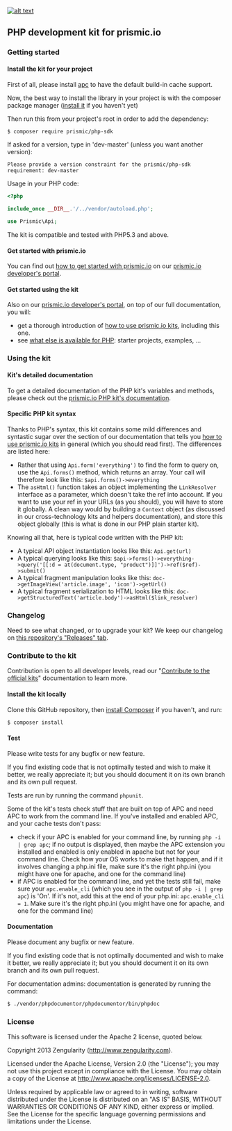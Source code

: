 [![alt text](https://travis-ci.org/prismicio/php-kit.png?branch=master "Travis build")](https://travis-ci.org/prismicio/php-kit)

## PHP development kit for prismic.io

### Getting started

#### Install the kit for your project

First of all, please install [apc](http://www.php.net/manual/en/ref.apc.php) to have the default build-in cache support.

Now, the best way to install the library in your project is with the composer package manager ([install it](https://getcomposer.org/doc/00-intro.md) if you haven't yet)

Then run this from your project's root in order to add the dependency:

```bash
$ composer require prismic/php-sdk
```

If asked for a version, type in 'dev-master' (unless you want another version):

```
Please provide a version constraint for the prismic/php-sdk requirement: dev-master
```

Usage in your PHP code:

```php
<?php

include_once __DIR__.'/../vendor/autoload.php';

use Prismic\Api;

```

The kit is compatible and tested with PHP5.3 and above.

#### Get started with prismic.io

You can find out [how to get started with prismic.io](https://developers.prismic.io/documentation/UjBaQsuvzdIHvE4D/getting-started) on our [prismic.io developer's portal](https://developers.prismic.io/).

#### Get started using the kit

Also on our [prismic.io developer's portal](https://developers.prismic.io/), on top of our full documentation, you will:
 * get a thorough introduction of [how to use prismic.io kits](https://developers.prismic.io/documentation/UjBe8bGIJ3EKtgBZ/api-documentation#kits-and-helpers), including this one.
 * see [what else is available for PHP](https://developers.prismic.io/technologies/UjBh98uvzeMJvE4q/php): starter projects, examples, ...

### Using the kit

#### Kit's detailed documentation

To get a detailed documentation of the PHP kit's variables and methods, please check out the [prismic.io PHP kit's documentation](http://prismicio.github.io/php-kit/).

#### Specific PHP kit syntax

Thanks to PHP's syntax, this kit contains some mild differences and syntastic sugar over the section of our documentation that tells you [how to use prismic.io kits](https://developers.prismic.io/documentation/UjBe8bGIJ3EKtgBZ/api-documentation#kits-and-helpers) in general (which you should read first). The differences are listed here:

 * Rather that using `Api.form('everything')` to find the form to query on, use the `Api.forms()` method, which returns an array. Your call will therefore look like this: `$api.forms()->everything`
 * The `asHtml()` function takes an object implementing the `LinkResolver` interface as a parameter, which doesn't take the ref into account. If you want to use your ref in your URLs (as you should), you will have to store it globally. A clean way would by building a `Context` object (as discussed in our cross-technology kits and helpers documentation), and store this object globally (this is what is done in our PHP plain starter kit).

Knowing all that, here is typical code written with the PHP kit:

 * A typical API object instantiation looks like this: `Api.get(url)`
 * A typical querying looks like this: `$api->forms()->everything->query('[[:d = at(document.type, "product")]]')->ref($ref)->submit()`
 * A typical fragment manipulation looks like this: `doc->getImageView('article.image', 'icon')->getUrl()`
 * A typical fragment serialization to HTML looks like this: `doc->getStructuredText('article.body')->asHtml($link_resolver)`

### Changelog

Need to see what changed, or to upgrade your kit? We keep our changelog on [this repository's "Releases" tab](https://github.com/prismicio/php-kit/releases).

### Contribute to the kit

Contribution is open to all developer levels, read our "[Contribute to the official kits](https://developers.prismic.io/documentation/UszOeAEAANUlwFpp/contribute-to-the-official-kits)" documentation to learn more.

#### Install the kit locally

Clone this GitHub repository, then [install Composer](https://getcomposer.org/doc/00-intro.md) if you haven't, and run:

```bash
$ composer install
```

#### Test

Please write tests for any bugfix or new feature.

If you find existing code that is not optimally tested and wish to make it better, we really appreciate it; but you should document it on its own branch and its own pull request.

Tests are run by running the command `phpunit`.

Some of the kit's tests check stuff that are built on top of APC and need APC to work from the command line. If you've installed and enabled APC, and your cache tests don't pass:
 * check if your APC is enabled for your command line, by running `php -i | grep apc`; if no output is displayed, then maybe the APC extension you installed and enabled is only enabled in apache but not for your command line. Check how your OS works to make that happen, and if it involves changing a php.ini file, make sure it's the right php.ini (you might have one for apache, and one for the command line)
 * if APC is enabled for the command line, and yet the tests still fail, make sure your `apc.enable_cli` (which you see in the output of  `php -i | grep apc`) is 'On'. If it's not, add this at the end of your php.ini: `apc.enable_cli = 1`. Make sure it's the right php.ini (you might have one for apache, and one for the command line)

#### Documentation

Please document any bugfix or new feature.

If you find existing code that is not optimally documented and wish to make it better, we really appreciate it; but you should document it on its own branch and its own pull request.

For documentation admins: documentation is generated by running the command:

```bash
$ ./vendor/phpdocumentor/phpdocumentor/bin/phpdoc
```

### License

This software is licensed under the Apache 2 license, quoted below.

Copyright 2013 Zengularity (http://www.zengularity.com).

Licensed under the Apache License, Version 2.0 (the "License"); you may not use this project except in compliance with the License. You may obtain a copy of the License at http://www.apache.org/licenses/LICENSE-2.0.

Unless required by applicable law or agreed to in writing, software distributed under the License is distributed on an "AS IS" BASIS, WITHOUT WARRANTIES OR CONDITIONS OF ANY KIND, either express or implied. See the License for the specific language governing permissions and limitations under the License.
